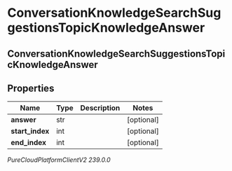 # ConversationKnowledgeSearchSuggestionsTopicKnowledgeAnswer

## ConversationKnowledgeSearchSuggestionsTopicKnowledgeAnswer

## Properties

|Name | Type | Description | Notes|
|------------ | ------------- | ------------- | -------------|
| **answer** | str |  | [optional] |
| **start_index** | int |  | [optional] |
| **end_index** | int |  | [optional] |



_PureCloudPlatformClientV2 239.0.0_
